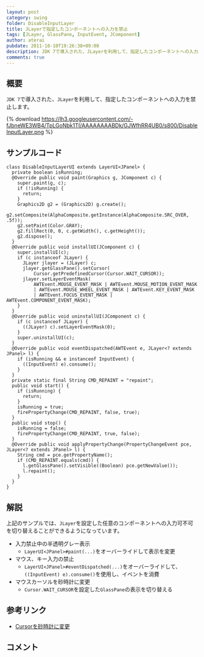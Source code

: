 ```yaml
---
layout: post
category: swing
folder: DisableInputLayer
title: JLayerで指定したコンポーネントへの入力を禁止
tags: [JLayer, GlassPane, InputEvent, JComponent]
author: aterai
pubdate: 2011-10-10T19:26:38+09:00
description: JDK 7で導入された、JLayerを利用して、指定したコンポーネントへの入力を禁止します。
comments: true
---
```

## 概要
`JDK 7`で導入された、`JLayer`を利用して、指定したコンポーネントへの入力を禁止します。

{% download https://lh3.googleusercontent.com/-fJbneWE3WB4/TpLGoNbk1TI/AAAAAAAABDk/GJWfhRR4UB0/s800/DisableInputLayer.png %}

## サンプルコード
<pre class="prettyprint"><code>class DisableInputLayerUI extends LayerUI&lt;JPanel&gt; {
  private boolean isRunning;
  @Override public void paint(Graphics g, JComponent c) {
    super.paint(g, c);
    if (!isRunning) {
      return;
    }
    Graphics2D g2 = (Graphics2D) g.create();
    g2.setComposite(AlphaComposite.getInstance(AlphaComposite.SRC_OVER, .5f));
    g2.setPaint(Color.GRAY);
    g2.fillRect(0, 0, c.getWidth(), c.getHeight());
    g2.dispose();
  }
  @Override public void installUI(JComponent c) {
    super.installUI(c);
    if (c instanceof JLayer) {
      JLayer jlayer = (JLayer) c;
      jlayer.getGlassPane().setCursor(
          Cursor.getPredefinedCursor(Cursor.WAIT_CURSOR));
      jlayer.setLayerEventMask(
          AWTEvent.MOUSE_EVENT_MASK | AWTEvent.MOUSE_MOTION_EVENT_MASK
          | AWTEvent.MOUSE_WHEEL_EVENT_MASK | AWTEvent.KEY_EVENT_MASK
          | AWTEvent.FOCUS_EVENT_MASK | AWTEvent.COMPONENT_EVENT_MASK);
    }
  }
  @Override public void uninstallUI(JComponent c) {
    if (c instanceof JLayer) {
      ((JLayer) c).setLayerEventMask(0);
    }
    super.uninstallUI(c);
  }
  @Override public void eventDispatched(AWTEvent e, JLayer&lt;? extends JPanel&gt; l) {
    if (isRunning &amp;&amp; e instanceof InputEvent) {
      ((InputEvent) e).consume();
    }
  }
  private static final String CMD_REPAINT = "repaint";
  public void start() {
    if (isRunning) {
      return;
    }
    isRunning = true;
    firePropertyChange(CMD_REPAINT, false, true);
  }
  public void stop() {
    isRunning = false;
    firePropertyChange(CMD_REPAINT, true, false);
  }
  @Override public void applyPropertyChange(PropertyChangeEvent pce, JLayer&lt;? extends JPanel&gt; l) {
    String cmd = pce.getPropertyName();
    if (CMD_REPAINT.equals(cmd)) {
      l.getGlassPane().setVisible((Boolean) pce.getNewValue());
      l.repaint();
    }
  }
}
</code></pre>

## 解説
上記のサンプルでは、`JLayer`を設定した任意のコンポーネントへの入力可不可を切り替えることができるようになっています。

- 入力禁止中の半透明グレー表示
    - `LayerUI<JPanel>#paint(...)`をオーバーライドして表示を変更
- マウス、キー入力の禁止
    - `LayerUI<JPanel>#eventDispatched(...)`をオーバーライドして、`((InputEvent) e).consume()`を使用し、イベントを消費
- マウスカーソルを砂時計に変更
    - `Cursor.WAIT_CURSOR`を設定した`GlassPane`の表示を切り替える

<!-- dummy comment line for breaking list -->

## 参考リンク
- [Cursorを砂時計に変更](http://ateraimemo.com/Swing/WaitCursor.html)

<!-- dummy comment line for breaking list -->

## コメント
